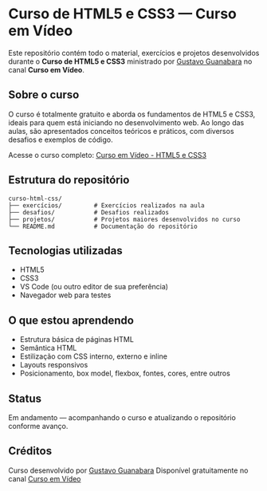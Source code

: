 # Curso de HTML5 e CSS3 — Curso em Vídeo

Este repositório contém todo o material, exercícios e projetos desenvolvidos durante o **Curso de HTML5 e CSS3** ministrado por [Gustavo Guanabara](https://github.com/gustavoguanabara) no canal **Curso em Vídeo**.

## Sobre o curso

O curso é totalmente gratuito e aborda os fundamentos de HTML5 e CSS3, ideais para quem está iniciando no desenvolvimento web. Ao longo das aulas, são apresentados conceitos teóricos e práticos, com diversos desafios e exemplos de código.

Acesse o curso completo:
[Curso em Vídeo - HTML5 e CSS3](https://www.youtube.com/playlist?list=PLHz_AreHm4dkZ9-atkcmcBaMZdmLHft8n)

## Estrutura do repositório

```
curso-html-css/
├── exercícios/         # Exercícios realizados na aula
├── desafios/           # Desafios realizados
├── projetos/           # Projetos maiores desenvolvidos no curso
└── README.md           # Documentação do repositório
```


## Tecnologias utilizadas

* HTML5
* CSS3
* VS Code (ou outro editor de sua preferência)
* Navegador web para testes

## O que estou aprendendo

* Estrutura básica de páginas HTML
* Semântica HTML
* Estilização com CSS interno, externo e inline
* Layouts responsivos
* Posicionamento, box model, flexbox, fontes, cores, entre outros

## Status

Em andamento — acompanhando o curso e atualizando o repositório conforme avanço.

## Créditos

Curso desenvolvido por [Gustavo Guanabara](https://github.com/gustavoguanabara)
Disponível gratuitamente no canal [Curso em Vídeo](https://www.youtube.com/c/CursoemVideo)

